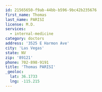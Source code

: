 ```yaml
---
id: 21565650-f9ab-44bb-b596-9bc42b235676
first_name: Thomas
last_name: PARISI
license: M.D.
services:
  - internal-medicine
category: doctors
address: '3525 E Harmon Ave'
city: 'Las Vegas'
state: NV
zip: '89121'
phone: 702-898-9191
title: 'Thomas PARISI'
_geoloc:
  lat: 36.1733
  lng: -115.215
---
```

